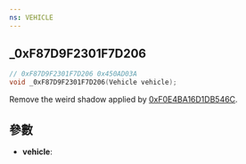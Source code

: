 ```yaml
---
ns: VEHICLE
---
```

## _0xF87D9F2301F7D206

```c
// 0xF87D9F2301F7D206 0x450AD03A
void _0xF87D9F2301F7D206(Vehicle vehicle);
```

Remove the weird shadow applied by [0xF0E4BA16D1DB546C](#_0xF0E4BA16D1DB546C).

## 參數
* **vehicle**: 

